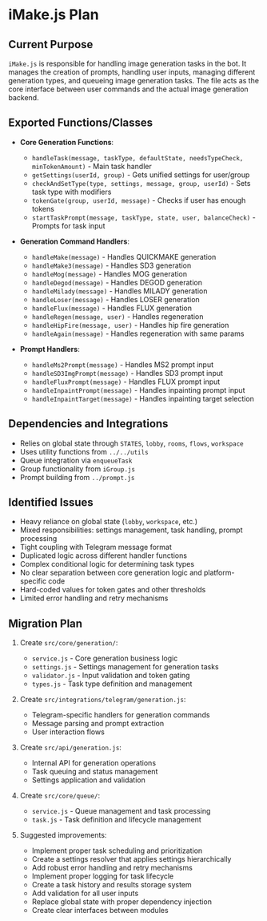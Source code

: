 # iMake.js Plan

## Current Purpose
`iMake.js` is responsible for handling image generation tasks in the bot. It manages the creation of prompts, handling user inputs, managing different generation types, and queueing image generation tasks. The file acts as the core interface between user commands and the actual image generation backend.

## Exported Functions/Classes
- **Core Generation Functions**:
  - `handleTask(message, taskType, defaultState, needsTypeCheck, minTokenAmount)` - Main task handler
  - `getSettings(userId, group)` - Gets unified settings for user/group
  - `checkAndSetType(type, settings, message, group, userId)` - Sets task type with modifiers
  - `tokenGate(group, userId, message)` - Checks if user has enough tokens
  - `startTaskPrompt(message, taskType, state, user, balanceCheck)` - Prompts for task input

- **Generation Command Handlers**:
  - `handleMake(message)` - Handles QUICKMAKE generation
  - `handleMake3(message)` - Handles SD3 generation
  - `handleMog(message)` - Handles MOG generation
  - `handleDegod(message)` - Handles DEGOD generation
  - `handleMilady(message)` - Handles MILADY generation
  - `handleLoser(message)` - Handles LOSER generation
  - `handleFlux(message)` - Handles FLUX generation
  - `handleRegen(message, user)` - Handles regeneration
  - `handleHipFire(message, user)` - Handles hip fire generation
  - `handleAgain(message)` - Handles regeneration with same params

- **Prompt Handlers**:
  - `handleMs2Prompt(message)` - Handles MS2 prompt input
  - `handleSD3ImgPrompt(message)` - Handles SD3 prompt input
  - `handleFluxPrompt(message)` - Handles FLUX prompt input
  - `handleInpaintPrompt(message)` - Handles inpainting prompt input
  - `handleInpaintTarget(message)` - Handles inpainting target selection

## Dependencies and Integrations
- Relies on global state through `STATES`, `lobby`, `rooms`, `flows`, `workspace`
- Uses utility functions from `../../utils`
- Queue integration via `enqueueTask`
- Group functionality from `iGroup.js`
- Prompt building from `../prompt.js`

## Identified Issues
- Heavy reliance on global state (`lobby`, `workspace`, etc.)
- Mixed responsibilities: settings management, task handling, prompt processing
- Tight coupling with Telegram message format
- Duplicated logic across different handler functions
- Complex conditional logic for determining task types
- No clear separation between core generation logic and platform-specific code
- Hard-coded values for token gates and other thresholds
- Limited error handling and retry mechanisms

## Migration Plan
1. Create `src/core/generation/`:
   - `service.js` - Core generation business logic
   - `settings.js` - Settings management for generation tasks
   - `validator.js` - Input validation and token gating
   - `types.js` - Task type definition and management

2. Create `src/integrations/telegram/generation.js`:
   - Telegram-specific handlers for generation commands
   - Message parsing and prompt extraction
   - User interaction flows

3. Create `src/api/generation.js`:
   - Internal API for generation operations
   - Task queuing and status management
   - Settings application and validation

4. Create `src/core/queue/`:
   - `service.js` - Queue management and task processing
   - `task.js` - Task definition and lifecycle management

5. Suggested improvements:
   - Implement proper task scheduling and prioritization
   - Create a settings resolver that applies settings hierarchically
   - Add robust error handling and retry mechanisms
   - Implement proper logging for task lifecycle
   - Create a task history and results storage system
   - Add validation for all user inputs
   - Replace global state with proper dependency injection
   - Create clear interfaces between modules 